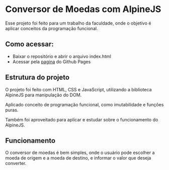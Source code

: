 # Conversor de Moedas com AlpineJS

Esse projeto foi feito para um trabalho da faculdade, onde o objetivo é aplicar conceitos da programação funcional.

## Como acessar:

 - Baixar o repositório e abrir o arquivo index.html
 - Acessar pela [pagina](https://alison4kk.github.io/conversor-moedas-alpine/) do Github Pages 

 ## Estrutura do projeto

 O projeto foi feito com HTML, CSS e JavaScript, utilizando a biblioteca AlpineJS para manipulação do DOM.

 Aplicado conceito de programação funcional, como imutabilidade e funções puras.

 Também foi aproveitado para aplicar e estudar sobre o funcionamento do AlpineJS.



## Funcionamento

O conversor de moedas é bem simples, onde o usuário pode escolher a moeda de origem e a moeda de destino, e informar o valor que deseja converter.
